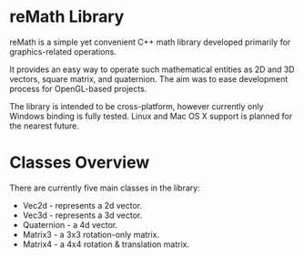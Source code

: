 reMath Library
====================

reMath is a simple yet convenient C++ math library developed primarily for 
graphics-related operations.

It provides an easy way to operate such mathematical entities as 2D and 3D 
vectors, square matrix, and quaternion. The aim was to ease 
development process for OpenGL-based projects.

The library is intended to be cross-platform, however currently only 
Windows binding is fully tested. Linux and Mac OS X support is planned 
for the nearest future.

# Classes Overview
There are currently five main classes in the library:
* Vec2d - represents a 2d vector.
* Vec3d - represents a 3d vector.
* Quaternion - a 4d vector.
* Matrix3 - a 3x3 rotation-only matrix.
* Matrix4 - a 4x4 rotation & translation matrix.
